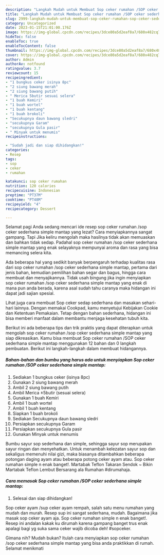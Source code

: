 ```yaml
---
description: "Langkah Mudah untuk Membuat Sop ceker rumahan /SOP ceker sederhana simple mantap yang Enak Banget, Buat Buka Puasa Lezat"
title: "Langkah Mudah untuk Membuat Sop ceker rumahan /SOP ceker sederhana simple mantap yang Enak Banget, Buat Buka Puasa Lezat"
slug: 2999-langkah-mudah-untuk-membuat-sop-ceker-rumahan-sop-ceker-sederhana-simple-mantap-yang-enak-banget-buat-buka-puasa-lezat
category: Uncategorized
date: 2023-01-15T21:01:00.176Z
image: https://img-global.cpcdn.com/recipes/3dce80a5d2eaf8a7/680x482cq70/sop-ceker-rumahan-sop-ceker-sederhana-simple-mantap-foto-resep-utama.jpg
hideToc: false
enableToc: true
enableTocContent: false
thumbnail: https://img-global.cpcdn.com/recipes/3dce80a5d2eaf8a7/680x482cq70/sop-ceker-rumahan-sop-ceker-sederhana-simple-mantap-foto-resep-utama.jpg
cover: https://img-global.cpcdn.com/recipes/3dce80a5d2eaf8a7/680x482cq70/sop-ceker-rumahan-sop-ceker-sederhana-simple-mantap-foto-resep-utama.jpg
author: Admin
authorAv: notfound
ratingvalue: 3.7
reviewcount: 15
recipeingredient:
- "1 bungkus ceker isinya 8pc"
- "2 siung bawang merah"
- "2 siung bawang putih"
- " Merica 5butir sesuai selera"
- "1 buah Kemiri"
- "1 buah wortel"
- "1 buah kentang"
- "1 buah brokoli"
- "Secukupnya daun bawang sledri"
- "secukupnya Garam"
- "secukupnya Gula pasir"
- " Minyak untuk menumis"
recipeinstructions:

- "Sudah jadi dan siap dihidangkan!"
categories:
- Resep
tags:
- sop
- ceker
- rumahan

katakunci: sop ceker rumahan 
nutrition: 120 calories
recipecuisine: Indonesian
preptime: "PT37M"
cooktime: "PT48M"
recipeyield: "4"
recipecategory: Dessert

---
```



Selamat pagi Anda sedang mencari ide resep sop ceker rumahan /sop ceker sederhana simple mantap yang lezat? Cara menyiapkannya sangat gampang. Tapi Jika keliru mengolah maka hasilnya tidak akan memuaskan dan bahkan tidak sedap. Padahal sop ceker rumahan /sop ceker sederhana simple mantap yang enak selayaknya mempunyai aroma dan rasa yang bisa memancing selera kita.


Ada beberapa hal yang sedikit banyak berpengaruh terhadap kualitas rasa dari sop ceker rumahan /sop ceker sederhana simple mantap, pertama dari jenis bahan, kemudian pemilihan bahan segar dan bagus, hingga cara membuat dan menyajikannya. Tidak usah bingung jika ingin menyiapkan sop ceker rumahan /sop ceker sederhana simple mantap yang enak di mana pun anda berada, karena asal sudah tahu caranya maka hidangan ini dapat jadi sajian spesial.

Lihat juga cara membuat Sop ceker sedap sederhana dan masakan sehari-hari lainnya. Dengan memakai Cookpad, kamu menyetujui Kebijakan Cookie dan Ketentuan Pemakaian. Tetap dengan bahan sederhana, hidangan ini bisa memberi manfaat dalam membantu menjaga kesehatan tubuh kita.


Berikut ini ada beberapa tips dan trik praktis yang dapat diterapkan untuk mengolah sop ceker rumahan /sop ceker sederhana simple mantap yang siap dikreasikan. Kamu bisa membuat Sop ceker rumahan /SOP ceker sederhana simple mantap menggunakan 12 bahan dan 0 langkah pembuatan. Berikut ini langkah-langkah dalam membuat hidangannya.

<!--inarticleads1-->

##### Bahan-bahan dan bumbu yang harus ada untuk menyiapkan Sop ceker rumahan /SOP ceker sederhana simple mantap:

1. Sediakan 1 bungkus ceker (isinya 8pc)
1. Gunakan 2 siung bawang merah
1. Ambil 2 siung bawang putih
1. Ambil  Merica ±5butir (sesuai selera)
1. Gunakan 1 buah Kemiri
1. Ambil 1 buah wortel
1. Ambil 1 buah kentang
1. Siapkan 1 buah brokoli
1. Sediakan Secukupnya daun bawang sledri
1. Persiapkan secukupnya Garam
1. Persiapkan secukupnya Gula pasir
1. Gunakan  Minyak untuk menumis


Bumbu sayur sop sederhana dan simple, sehingga sayur sop merupakan sayur ringan dan menyehatkan. Untuk menambah kelezatan sayur sop dan sekaligus memenuhi nilai gizi, maka biasanya ditambahkan beberapa potongan daging ayam atau beberapa potong ceker ayam atau. Sop ceker rumahan simple n enak banget!. Martabak Teflon Takaran Sendok ~ Bikin Martabak Teflon Lembut Bersarang ala Rumahan #dirumahaja. 

<!--inarticleads2-->

##### Cara memasak Sop ceker rumahan /SOP ceker sederhana simple mantap:


1. Selesai dan siap dihidangkan!

Sop ceker ayam /sup ceker ayam rempah, salah satu menu rumahan yang mudah dan murah. Resep sup ini sangat sederhana, mudah. Bagaimana jika masak sop ceker ayam aja. Sop ceker rumahan simple n enak banget!. Resep ini andalan kakak ku dirumah karena gampang banget trus enak apalagi bagi yg suka sama ceker wajib dicoba deh! #sopceker. 

Gimana nih? Mudah bukan? Itulah cara menyiapkan sop ceker rumahan /sop ceker sederhana simple mantap yang bisa anda praktikkan di rumah. Selamat menikmati
